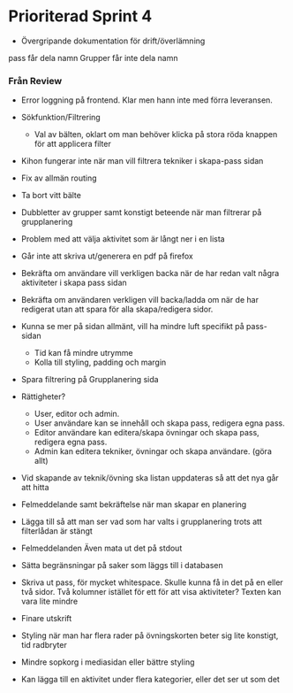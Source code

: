 # Prioriterad Sprint 4
- Övergripande dokumentation för drift/överlämning

pass får dela namn
Grupper får inte dela namn

### Från Review
- Error loggning på frontend. Klar men hann inte med förra leveransen. 
- Sökfunktion/Filtrering
    - Val av bälten, oklart om man behöver klicka på stora röda knappen för att applicera filter
- Kihon fungerar inte när man vill filtrera tekniker i skapa-pass sidan
- Fix av allmän routing
- Ta bort vitt bälte
- Dubbletter av grupper samt konstigt beteende när man filtrerar på grupplanering 
- Problem med att välja aktivitet som är långt ner i en lista
- Går inte att skriva ut/generera en pdf på firefox
- Bekräfta om användare vill verkligen backa när de har redan valt några aktiviteter i skapa pass sidan
- Bekräfta om användaren verkligen vill backa/ladda om när de har redigerat utan att spara för alla skapa/redigera sidor. 
- Kunna se mer på sidan allmänt, vill ha mindre luft specifikt på pass-sidan
    - Tid kan få mindre utrymme
    - Kolla till styling, padding och margin
- Spara filtrering på Grupplanering sida
-  Rättigheter?
    - User, editor och admin.
    - User användare kan se innehåll och skapa pass, redigera egna pass.
    - Editor användare kan editera/skapa övningar och skapa pass, redigera egna pass.
    - Admin kan editera tekniker, övningar och skapa användare. (göra allt)
- Vid skapande av teknik/övning ska listan uppdateras så att det nya går att hitta

- Felmeddelande samt bekräftelse när man skapar en planering
- Lägga till så att man ser vad som har valts i grupplanering trots att filterlådan är stängt
- Felmeddelanden Även mata ut det på stdout
- Sätta begränsningar på saker som läggs till i databasen
- Skriva ut pass, för mycket whitespace. Skulle kunna få in det på en eller två sidor. Två kolumner istället för ett för att visa aktiviteter? Texten kan vara lite mindre
- Finare utskrift
- Styling när man har flera rader på övningskorten beter sig lite konstigt, tid radbryter
- Mindre sopkorg i mediasidan eller bättre styling 
- Kan lägga till en aktivitet under flera kategorier, eller det ser ut som det